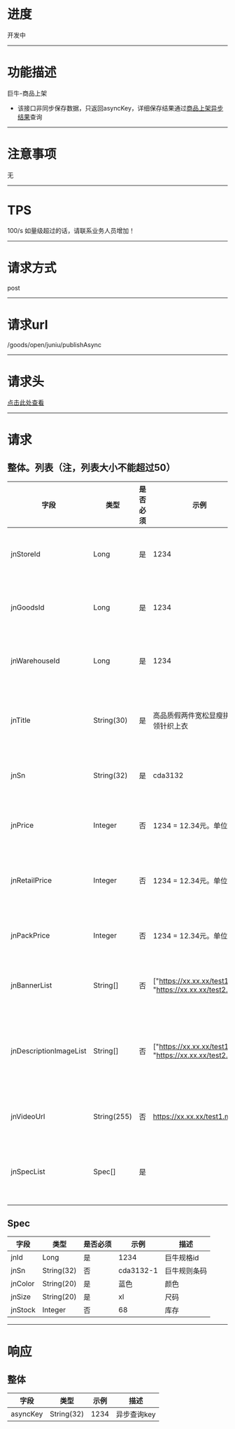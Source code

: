 # 进度
开发中

---

# 功能描述
巨牛-商品上架
- 该接口非同步保存数据，只返回asyncKey，详细保存结果通过[商品上架异步结果](./商品上架异步结果.md)查询

---

# 注意事项
无

---

# TPS
100/s 如量级超过的话，请联系业务人员增加！

---

# 请求方式
post

---

# 请求url
/goods/open/juniu/publishAsync

---

# 请求头
[点击此处查看](../请求头部及签名方式.md)

---

# 请求
## 整体。列表（注，列表大小不能超过50）
| 字段            | 类型         |是否必须| 示例                            | 描述                              | 
| -------------- | ------------ | ---- | ------------------------------- | --------------------------------- |
| jnStoreId        | Long         | 是   | 1234                             | 巨牛店铺id                         |
| jnGoodsId        | Long         | 是   | 1234                             | 巨牛商品id                         |
| jnWarehouseId    | Long         | 是   | 1234                             | 巨牛仓库id                         |
| jnTitle          | String(30)   | 是   | 高品质假两件宽松显瘦拼色V领针织上衣    | 巨牛商品标题                       |
| jnSn             | String(32)   | 是   | cda3132                          | 巨牛款号                           |
| jnPrice          | Integer      | 否   | 1234 = 12.34元。单位是分           | 巨牛销售价                         |
| jnRetailPrice    | Integer      | 否   | 1234 = 12.34元。单位是分           | 巨牛拿货价                         |
| jnPackPrice      | Integer      | 否   | 1234 = 12.34元。单位是分           | 巨牛打包价                         |
| jnBannerList     | String[]     | 否   | ["https://xx.xx.xx/test1.jpg", "https://xx.xx.xx/test2.jpg"]           | 图片列表                         |
| jnDescriptionImageList | String[] | 否 | ["https://xx.xx.xx/test1.jpg", "https://xx.xx.xx/test2.jpg"]           | 货品描述图片列表                  |
| jnVideoUrl       | String(255)  | 否   | https://xx.xx.xx/test1.mp4       | 视频地址                           |
| jnSpecList       | Spec[]       | 是   |                                  | 颜色尺码列表                        |


## Spec
| 字段            | 类型         |是否必须| 示例                            | 描述                              | 
| -------------- | ------------ | ---- | ------------------------------- | --------------------------------- |
| jnId           | Long         | 是   |  1234                            | 巨牛规格id                            |
| jnSn           | String(32)   | 否   | cda3132-1                        | 巨牛规则条码                           |
| jnColor          | String(20)   | 是   | 蓝色                              | 颜色                              |
| jnSize           | String(20)   | 是   | xl                               | 尺码                              |
| jnStock          | Integer      | 否   | 68                               | 库存                              |

---

# 响应
## 整体
| 字段            | 类型         | 示例                              | 描述                               | 
| -------------- | ------------ | -------------------------------- | --------------------------------- |
| asyncKey       | String(32)   | 1234                             | 异步查询key                        |

